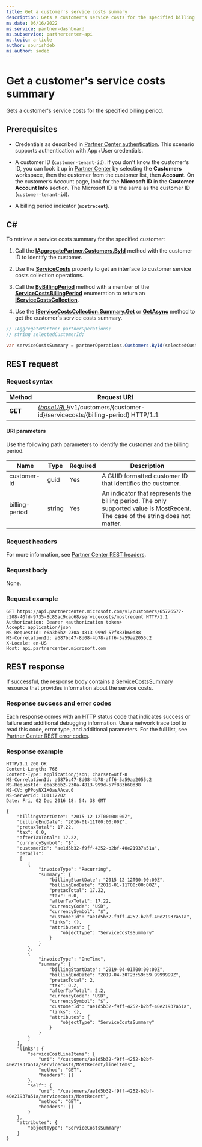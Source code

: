 ```yaml
---
title: Get a customer's service costs summary
description: Gets a customer's service costs for the specified billing period.
ms.date: 06/16/2022
ms.service: partner-dashboard
ms.subservice: partnercenter-api
ms.topic: article
author: sourishdeb
ms.author: sodeb
---
```


# Get a customer's service costs summary

Gets a customer's service costs for the specified billing period.

## Prerequisites

- Credentials as described in [Partner Center authentication](partner-center-authentication.md). This scenario supports authentication with App+User credentials.

- A customer ID (`customer-tenant-id`). If you don't know the customer's ID, you can look it up in [Partner Center](https://partner.microsoft.com/dashboard) by selecting the **Customers** workspace, then the customer from the customer list, then **Account**. On the customer’s Account page, look for the **Microsoft ID** in the **Customer Account Info** section. The Microsoft ID is the same as the customer ID  (`customer-tenant-id`).

- A billing period indicator (**`mostrecent`**).

## C\#

To retrieve a service costs summary for the specified customer:

1. Call the [**IAggregatePartner.Customers.ById**](/dotnet/api/microsoft.store.partnercenter.customers.icustomercollection.byid) method with the customer ID to identify the customer.

2. Use the [**ServiceCosts**](/dotnet/api/microsoft.store.partnercenter.customers.icustomer.servicecosts) property to get an interface to customer service costs collection operations.

3. Call the [**ByBillingPeriod**](/dotnet/api/microsoft.store.partnercenter.customers.servicecosts.icustomerservicecostscollection.bybillingperiod) method with a member of the [**ServiceCostsBillingPeriod**](/dotnet/api/microsoft.store.partnercenter.models.servicecosts.servicecostsbillingperiod) enumeration to return an [**IServiceCostsCollection**](/dotnet/api/microsoft.store.partnercenter.customers.servicecosts.iservicecostscollection).

4. Use the [**IServiceCostsCollection.Summary.Get**](/dotnet/api/microsoft.store.partnercenter.customers.servicecosts.iservicecostsummary.get) or [**GetAsync**](/dotnet/api/microsoft.store.partnercenter.customers.servicecosts.iservicecostsummary.getasync) method to get the customer's service costs summary.

``` csharp
// IAggregatePartner partnerOperations;
// string selectedCustomerId;

var serviceCostsSummary = partnerOperations.Customers.ById(selectedCustomerId).ServiceCosts.ByBillingPeriod(ServiceCostsBillingPeriod.MostRecent).Summary.Get();
```

## REST request

### Request syntax

| Method  | Request URI                                                                                                   |
|---------|---------------------------------------------------------------------------------------------------------------|
| **GET** | [*{baseURL}*](partner-center-rest-urls.md)/v1/customers/{customer-id}/servicecosts/{billing-period} HTTP/1.1 |

#### URI parameters

Use the following path parameters to identify the customer and the billing period.

| Name           | Type   | Required | Description                                                                                                                      |
|----------------|--------|----------|----------------------------------------------------------------------------------------------------------------------------------|
| customer-id    | guid   | Yes      | A GUID formatted customer ID that identifies the customer.                                                                       |
| billing-period | string | Yes      | An indicator that represents the billing period. The only supported value is MostRecent. The case of the string does not matter. |

### Request headers

For more information, see [Partner Center REST headers](headers.md).

### Request body

None.

### Request example

```http
GET https://api.partnercenter.microsoft.com/v1/customers/65726577-c208-40fd-9735-8c85ac9cac68/servicecosts/mostrecent HTTP/1.1
Authorization: Bearer <authorization token>
Accept: application/json
MS-RequestId: e6a3b6b2-230a-4813-999d-57f883b60d38
MS-CorrelationId: a687bc47-8d08-4b78-aff6-5a59aa2055c2
X-Locale: en-US
Host: api.partnercenter.microsoft.com
```

## REST response

If successful, the response body contains a [ServiceCostsSummary](service-costs-resources.md) resource that provides information about the service costs.

### Response success and error codes

Each response comes with an HTTP status code that indicates success or failure and additional debugging information. Use a network trace tool to read this code, error type, and additional parameters. For the full list, see [Partner Center REST error codes](error-codes.md).

### Response example

```http
HTTP/1.1 200 OK
Content-Length: 766
Content-Type: application/json; charset=utf-8
MS-CorrelationId: a687bc47-8d08-4b78-aff6-5a59aa2055c2
MS-RequestId: e6a3b6b2-230a-4813-999d-57f883b60d38
MS-CV: gPPoyNX1X0asAAcw.0
MS-ServerId: 101112202
Date: Fri, 02 Dec 2016 18: 54: 38 GMT

{
    "billingStartDate": "2015-12-12T00:00:00Z",
    "billingEndDate": "2016-01-11T00:00:00Z",
    "pretaxTotal": 17.22,
    "tax": 0.0,
    "afterTaxTotal": 17.22,
    "currencySymbol": "$",
    "customerId": "ae1d5b32-f9ff-4252-b2bf-40e21937a51a",
    "details":
     [
        {
            "invoiceType": "Recurring",
            "summary": {
                "billingStartDate": "2015-12-12T00:00:00Z",
                "billingEndDate": "2016-01-11T00:00:00Z",
                "pretaxTotal": 17.22,
                "tax": 0.0,
                "afterTaxTotal": 17.22,
                "currencyCode": "USD",
                "currencySymbol": "$",
                "customerId": "ae1d5b32-f9ff-4252-b2bf-40e21937a51a",
                "links": {},
                "attributes": {
                    "objectType": "ServiceCostsSummary"
                }
            }
        },
        {
            "invoiceType": "OneTime",
            "summary": {
                "billingStartDate": "2019-04-01T00:00:00Z",
                "billingEndDate": "2019-04-30T23:59:59.9999999Z",
                "pretaxTotal": 2,
                "tax": 0.2,
                "afterTaxTotal": 2.2,
                "currencyCode": "USD",
                "currencySymbol": "$",
                "customerId": "ae1d5b32-f9ff-4252-b2bf-40e21937a51a",
                "links": {},
                "attributes": {
                    "objectType": "ServiceCostsSummary"
                }
            }
        }
    ],
    "links": {
        "serviceCostLineItems": {
            "uri": "/customers/ae1d5b32-f9ff-4252-b2bf-40e21937a51a/servicecosts/MostRecent/lineitems",
            "method": "GET",
            "headers": []
        },
        "self": {
            "uri": "/customers/ae1d5b32-f9ff-4252-b2bf-40e21937a51a/servicecosts/MostRecent",
            "method": "GET",
            "headers": []
        }
    },
    "attributes": {
        "objectType": "ServiceCostsSummary"
    }
}
```
